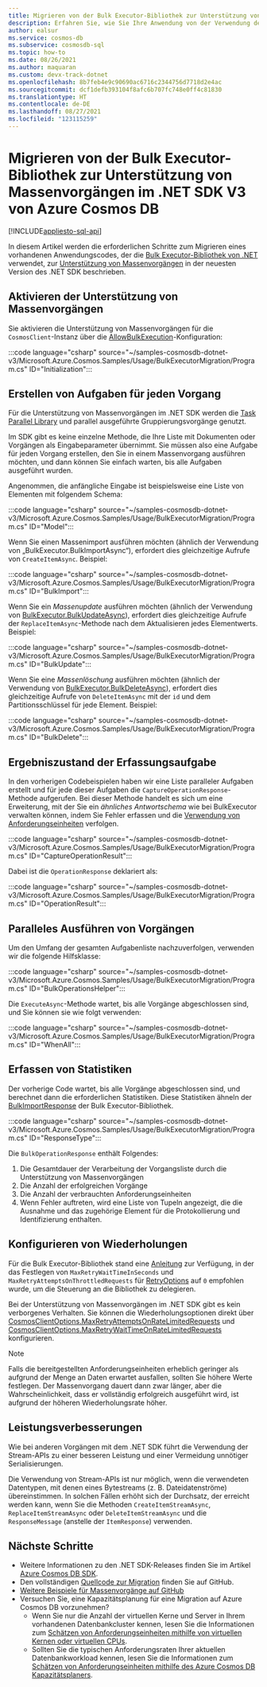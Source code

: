 ```yaml
---
title: Migrieren von der Bulk Executor-Bibliothek zur Unterstützung von Massenvorgängen im .NET SDK V3 von Azure Cosmos DB
description: Erfahren Sie, wie Sie Ihre Anwendung von der Verwendung der Bulk Executor-Bibliothek zur Unterstützung von Massenvorgängen des Azure Cosmos DB SDK V3 migrieren.
author: ealsur
ms.service: cosmos-db
ms.subservice: cosmosdb-sql
ms.topic: how-to
ms.date: 08/26/2021
ms.author: maquaran
ms.custom: devx-track-dotnet
ms.openlocfilehash: 8b7feb4e9c90690ac6716c2344756d7718d2e4ac
ms.sourcegitcommit: dcf1defb393104f8afc6b707fc748e0ff4c81830
ms.translationtype: HT
ms.contentlocale: de-DE
ms.lasthandoff: 08/27/2021
ms.locfileid: "123115259"
---
```

# <a name="migrate-from-the-bulk-executor-library-to-the-bulk-support-in-azure-cosmos-db-net-v3-sdk"></a>Migrieren von der Bulk Executor-Bibliothek zur Unterstützung von Massenvorgängen im .NET SDK V3 von Azure Cosmos DB
[!INCLUDE[appliesto-sql-api](../includes/appliesto-sql-api.md)]

In diesem Artikel werden die erforderlichen Schritte zum Migrieren eines vorhandenen Anwendungscodes, der die [Bulk Executor-Bibliothek von .NET](bulk-executor-dot-net.md) verwendet, zur [Unterstützung von Massenvorgängen](tutorial-sql-api-dotnet-bulk-import.md) in der neuesten Version des .NET SDK beschrieben.

## <a name="enable-bulk-support"></a>Aktivieren der Unterstützung von Massenvorgängen

Sie aktivieren die Unterstützung von Massenvorgängen für die `CosmosClient`-Instanz über die [AllowBulkExecution](/dotnet/api/microsoft.azure.cosmos.cosmosclientoptions.allowbulkexecution)-Konfiguration:

   :::code language="csharp" source="~/samples-cosmosdb-dotnet-v3/Microsoft.Azure.Cosmos.Samples/Usage/BulkExecutorMigration/Program.cs" ID="Initialization":::

## <a name="create-tasks-for-each-operation"></a>Erstellen von Aufgaben für jeden Vorgang

Für die Unterstützung von Massenvorgängen im .NET SDK werden die [Task Parallel Library](/dotnet/standard/parallel-programming/task-parallel-library-tpl) und parallel ausgeführte Gruppierungsvorgänge genutzt. 

Im SDK gibt es keine einzelne Methode, die Ihre Liste mit Dokumenten oder Vorgängen als Eingabeparameter übernimmt. Sie müssen also eine Aufgabe für jeden Vorgang erstellen, den Sie in einem Massenvorgang ausführen möchten, und dann können Sie einfach warten, bis alle Aufgaben ausgeführt wurden.

Angenommen, die anfängliche Eingabe ist beispielsweise eine Liste von Elementen mit folgendem Schema:

   :::code language="csharp" source="~/samples-cosmosdb-dotnet-v3/Microsoft.Azure.Cosmos.Samples/Usage/BulkExecutorMigration/Program.cs" ID="Model":::

Wenn Sie einen Massenimport ausführen möchten (ähnlich der Verwendung von „BulkExecutor.BulkImportAsync“), erfordert dies gleichzeitige Aufrufe von `CreateItemAsync`. Beispiel:

   :::code language="csharp" source="~/samples-cosmosdb-dotnet-v3/Microsoft.Azure.Cosmos.Samples/Usage/BulkExecutorMigration/Program.cs" ID="BulkImport":::

Wenn Sie ein *Massenupdate* ausführen möchten (ähnlich der Verwendung von [BulkExecutor.BulkUpdateAsync](/dotnet/api/microsoft.azure.cosmosdb.bulkexecutor.bulkexecutor.bulkupdateasync)), erfordert dies gleichzeitige Aufrufe der `ReplaceItemAsync`-Methode nach dem Aktualisieren jedes Elementwerts. Beispiel:

   :::code language="csharp" source="~/samples-cosmosdb-dotnet-v3/Microsoft.Azure.Cosmos.Samples/Usage/BulkExecutorMigration/Program.cs" ID="BulkUpdate":::

Wenn Sie eine *Massenlöschung* ausführen möchten (ähnlich der Verwendung von [BulkExecutor.BulkDeleteAsync](/dotnet/api/microsoft.azure.cosmosdb.bulkexecutor.bulkexecutor.bulkdeleteasync)), erfordert dies gleichzeitige Aufrufe von `DeleteItemAsync` mit der `id` und dem Partitionsschlüssel für jede Element. Beispiel:

   :::code language="csharp" source="~/samples-cosmosdb-dotnet-v3/Microsoft.Azure.Cosmos.Samples/Usage/BulkExecutorMigration/Program.cs" ID="BulkDelete":::

## <a name="capture-task-result-state"></a>Ergebniszustand der Erfassungsaufgabe

In den vorherigen Codebeispielen haben wir eine Liste paralleler Aufgaben erstellt und für jede dieser Aufgaben die `CaptureOperationResponse`-Methode aufgerufen. Bei dieser Methode handelt es sich um eine Erweiterung, mit der Sie ein *ähnliches Antwortschema* wie bei BulkExecutor verwalten können, indem Sie Fehler erfassen und die [Verwendung von Anforderungseinheiten](../request-units.md) verfolgen.

   :::code language="csharp" source="~/samples-cosmosdb-dotnet-v3/Microsoft.Azure.Cosmos.Samples/Usage/BulkExecutorMigration/Program.cs" ID="CaptureOperationResult":::

Dabei ist die `OperationResponse` deklariert als:

   :::code language="csharp" source="~/samples-cosmosdb-dotnet-v3/Microsoft.Azure.Cosmos.Samples/Usage/BulkExecutorMigration/Program.cs" ID="OperationResult":::

## <a name="execute-operations-concurrently"></a>Paralleles Ausführen von Vorgängen

Um den Umfang der gesamten Aufgabenliste nachzuverfolgen, verwenden wir die folgende Hilfsklasse:

   :::code language="csharp" source="~/samples-cosmosdb-dotnet-v3/Microsoft.Azure.Cosmos.Samples/Usage/BulkExecutorMigration/Program.cs" ID="BulkOperationsHelper":::

Die `ExecuteAsync`-Methode wartet, bis alle Vorgänge abgeschlossen sind, und Sie können sie wie folgt verwenden:

   :::code language="csharp" source="~/samples-cosmosdb-dotnet-v3/Microsoft.Azure.Cosmos.Samples/Usage/BulkExecutorMigration/Program.cs" ID="WhenAll":::

## <a name="capture-statistics"></a>Erfassen von Statistiken

Der vorherige Code wartet, bis alle Vorgänge abgeschlossen sind, und berechnet dann die erforderlichen Statistiken. Diese Statistiken ähneln der [BulkImportResponse](/dotnet/api/microsoft.azure.cosmosdb.bulkexecutor.bulkimport.bulkimportresponse) der Bulk Executor-Bibliothek.

   :::code language="csharp" source="~/samples-cosmosdb-dotnet-v3/Microsoft.Azure.Cosmos.Samples/Usage/BulkExecutorMigration/Program.cs" ID="ResponseType":::

Die `BulkOperationResponse` enthält Folgendes:

1. Die Gesamtdauer der Verarbeitung der Vorgangsliste durch die Unterstützung von Massenvorgängen
1. Die Anzahl der erfolgreichen Vorgänge
1. Die Anzahl der verbrauchten Anforderungseinheiten
1. Wenn Fehler auftreten, wird eine Liste von Tupeln angezeigt, die die Ausnahme und das zugehörige Element für die Protokollierung und Identifizierung enthalten.

## <a name="retry-configuration"></a>Konfigurieren von Wiederholungen

Für die Bulk Executor-Bibliothek stand eine [Anleitung](bulk-executor-dot-net.md#bulk-import-data-to-an-azure-cosmos-account) zur Verfügung, in der das Festlegen von `MaxRetryWaitTimeInSeconds` und `MaxRetryAttemptsOnThrottledRequests` für [RetryOptions](/dotnet/api/microsoft.azure.documents.client.connectionpolicy.retryoptions) auf `0` empfohlen wurde, um die Steuerung an die Bibliothek zu delegieren.

Bei der Unterstützung von Massenvorgängen im .NET SDK gibt es kein verborgenes Verhalten. Sie können die Wiederholungsoptionen direkt über [CosmosClientOptions.MaxRetryAttemptsOnRateLimitedRequests](/dotnet/api/microsoft.azure.cosmos.cosmosclientoptions.maxretryattemptsonratelimitedrequests) und [CosmosClientOptions.MaxRetryWaitTimeOnRateLimitedRequests](/dotnet/api/microsoft.azure.cosmos.cosmosclientoptions.maxretrywaittimeonratelimitedrequests) konfigurieren.

> [!NOTE]
> Falls die bereitgestellten Anforderungseinheiten erheblich geringer als aufgrund der Menge an Daten erwartet ausfallen, sollten Sie höhere Werte festlegen. Der Massenvorgang dauert dann zwar länger, aber die Wahrscheinlichkeit, dass er vollständig erfolgreich ausgeführt wird, ist aufgrund der höheren Wiederholungsrate höher.

## <a name="performance-improvements"></a>Leistungsverbesserungen

Wie bei anderen Vorgängen mit dem .NET SDK führt die Verwendung der Stream-APIs zu einer besseren Leistung und einer Vermeidung unnötiger Serialisierungen. 

Die Verwendung von Stream-APIs ist nur möglich, wenn die verwendeten Datentypen, mit denen eines Bytestreams (z. B. Dateidatenströme) übereinstimmen. In solchen Fällen erhöht sich der Durchsatz, der erreicht werden kann, wenn Sie die Methoden `CreateItemStreamAsync`, `ReplaceItemStreamAsync` oder `DeleteItemStreamAsync` und die `ResponseMessage` (anstelle der `ItemResponse`) verwenden.

## <a name="next-steps"></a>Nächste Schritte

* Weitere Informationen zu den .NET SDK-Releases finden Sie im Artikel [Azure Cosmos DB SDK](sql-api-sdk-dotnet.md).
* Den vollständigen [Quellcode zur Migration](https://github.com/Azure/azure-cosmos-dotnet-v3/tree/master/Microsoft.Azure.Cosmos.Samples/Usage/BulkExecutorMigration) finden Sie auf GitHub.
* [Weitere Beispiele für Massenvorgänge auf GitHub](https://github.com/Azure/azure-cosmos-dotnet-v3/tree/master/Microsoft.Azure.Cosmos.Samples/Usage/BulkSupport)
* Versuchen Sie, eine Kapazitätsplanung für eine Migration auf Azure Cosmos DB vorzunehmen?
    * Wenn Sie nur die Anzahl der virtuellen Kerne und Server in Ihrem vorhandenen Datenbankcluster kennen, lesen Sie die Informationen zum [Schätzen von Anforderungseinheiten mithilfe von virtuellen Kernen oder virtuellen CPUs](../convert-vcore-to-request-unit.md). 
    * Sollten Sie die typischen Anforderungsraten Ihrer aktuellen Datenbankworkload kennen, lesen Sie die Informationen zum [Schätzen von Anforderungseinheiten mithilfe des Azure Cosmos DB Kapazitätsplaners](estimate-ru-with-capacity-planner.md).